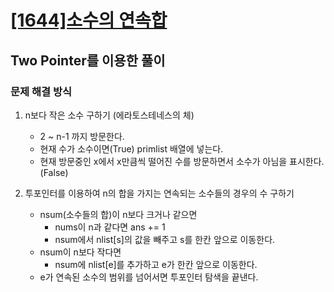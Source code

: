 # [[1644]소수의 연속합](https://www.acmicpc.net/problem/1644)

## Two Pointer를 이용한 풀이

### 문제 해결 방식 <br>

1. n보다 작은 소수 구하기 (에라토스테네스의 체) 
    - 2 ~ n-1 까지 방문한다.
    - 현재 수가 소수이면(True) primlist 배열에 넣는다.
    - 현재 방문중인 x에서 x만큼씩 떨어진 수를 방문하면서 소수가 아님을 표시한다.(False)
  
2. 투포인터를 이용하여 n의 합을 가지는 연속되는 소수들의 경우의 수 구하기
    - nsum(소수들의 합)이 n보다 크거나 같으면
        - nums이 n과 같다면 ans += 1
        - nsum에서 nlist[s]의 값을 빼주고 s를 한칸 앞으로 이동한다.
    - nsum이 n보다 작다면
        - nsum에 nlist[e]를 추가하고 e가 한칸 앞으로 이동한다.
    - e가 연속된 소수의 범위를 넘어서면 투포인터 탐색을 끝낸다.
    
 